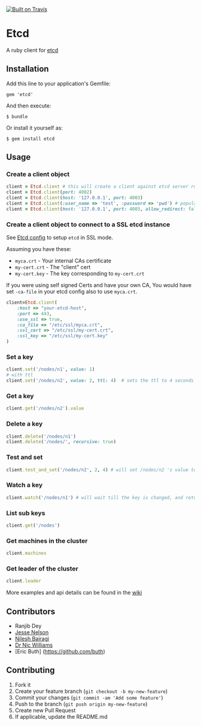 [![Built on Travis](https://secure.travis-ci.org/ranjib/etcd-ruby.png?branch=master)](http://travis-ci.org/ranjib/etcd-ruby)
# Etcd

A ruby client for [etcd](https://github.com/coreos/etcd)
## Installation

Add this line to your application's Gemfile:

    gem 'etcd'

And then execute:

    $ bundle

Or install it yourself as:

    $ gem install etcd

## Usage
### Create a client object
```ruby
client = Etcd.client # this will create a client against etcd server running on localhost on port 4001
client = Etcd.client(port: 4002)
client = Etcd.client(host: '127.0.0.1', port: 4003)
client = Etcd.client(:user_name => 'test', :password => 'pwd') # populates the authentication header for basic HTTP auth with user name and password (useful for proxied connections)
client = Etcd.client(host: '127.0.0.1', port: 4003, allow_redirect: false) # wont let you run sensitive commands on non-leader machines, default is true
```

### Create a client object to connect to a SSL etcd instance

See [Etcd config](https://github.com/coreos/etcd/blob/master/Documentation/configuration.md) to setup `etcd` in SSL mode.

Assuming you have these:
* `myca.crt` - Your internal CAs certificate
* `my-cert.crt` - The "client" cert 
* `my-cert.key` - The key corresponding to `my-cert.crt`

If you were using self signed Certs and have your own CA, You would have set `-ca-file` in your etcd config also to use `myca.crt`.

```ruby
client=Etcd.client(
	:host => "your-etcd-host",
	:port => 443,
	:use_ssl => true,
	:ca_file => "/etc/ssl/myca.crt",
	:ssl_cert => "/etc/ssl/my-cert.crt",
	:ssl_key => "/etc/ssl/my-cert.key"
)

```


### Set a key
```ruby
client.set('/nodes/n1', value: 1)
# with ttl
client.set('/nodes/n2', value: 2, ttl: 4)  # sets the ttl to 4 seconds
```
### Get a key
```ruby
client.get('/nodes/n2').value

```
### Delete a key
```ruby
client.delete('/nodes/n1')
client.delete('/nodes/', recursive: true)
```

### Test and set
```ruby
client.test_and_set('/nodes/n2', 2, 4) # will set /nodes/n2 's value to 2 only if its previous value was 4

```

### Watch a key
```ruby
client.watch('/nodes/n1') # will wait till the key is changed, and return once its changed
```

### List sub keys
```ruby
client.get('/nodes')
```

### Get machines in the cluster
```ruby
client.machines
```

### Get leader of the cluster
```ruby
client.leader
```
More examples and api details can be found in the [wiki](https://github.com/ranjib/etcd-ruby/wiki)

## Contributors 
* Ranjib Dey
* [Jesse Nelson](https://github.com/spheromak)
* [Nilesh Bairagi](https://github.com/Bairagi)
* [Dr Nic Williams](https://github.com/drnic)
* [Eric Buth] (https://github.com/buth)


## Contributing

1. Fork it
2. Create your feature branch (`git checkout -b my-new-feature`)
3. Commit your changes (`git commit -am 'Add some feature'`)
4. Push to the branch (`git push origin my-new-feature`)
5. Create new Pull Request
6. If applicable, update the README.md
